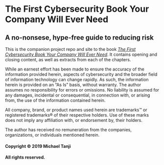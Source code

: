 # The First Cybersecurity Book Your Company Will Ever Need

## A no-nonsese, hype-free guide to reducing risk

This is the companion project repo and site to the book *[The First Cybersecurity Book Your Company Will Ever Need]()*. It contains opening and closing content, as well as extracts from each of the chapters. 

While an earnest effort has been made to ensure the accuracy of the information provided herein, aspects of cybersecurity and the broader field of information technology can change rapidly. As such, the information herein is provided on an “As Is” basis, without warranty. The author assumes no responsibility for errors or omissions. No liability is assumed for any damages, incidental or consequential, in connection with, or arising from, the use of the information contained herein.

All company, brand, or product names used herein are trademarks™ or registered trademarks® of their respective holders. Use of these marks does not imply any affiliation with, or endorsement by, their holders.

The author has received no remuneration from the companies, organizations, or individuals mentioned herein.



#### Copyright © 2019 Michael Tanji
#### All rights reserved.
